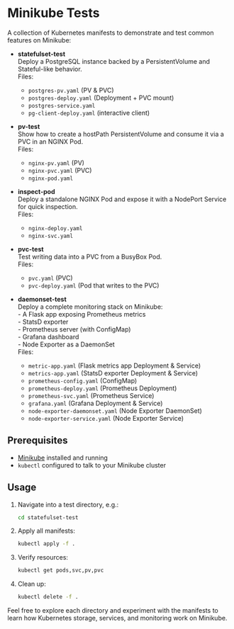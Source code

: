 # Minikube Tests

A collection of Kubernetes manifests to demonstrate and test common features on Minikube:

- **statefulset-test**  
    Deploy a PostgreSQL instance backed by a PersistentVolume and Stateful-like behavior.  
    Files:  
    - `postgres-pv.yaml` (PV & PVC)  
    - `postgres-deploy.yaml` (Deployment + PVC mount)  
    - `postgres-service.yaml`  
    - `pg-client-deploy.yaml` (interactive client)

- **pv-test**  
    Show how to create a hostPath PersistentVolume and consume it via a PVC in an NGINX Pod.  
    Files:  
    - `nginx-pv.yaml` (PV)  
    - `nginx-pvc.yaml` (PVC)  
    - `nginx-pod.yaml`

- **inspect-pod**  
    Deploy a standalone NGINX Pod and expose it with a NodePort Service for quick inspection.  
    Files:  
    - `nginx-deploy.yaml`  
    - `nginx-svc.yaml`

- **pvc-test**  
    Test writing data into a PVC from a BusyBox Pod.  
    Files:  
    - `pvc.yaml` (PVC)  
    - `pvc-deploy.yaml` (Pod that writes to the PVC)

- **daemonset-test**  
    Deploy a complete monitoring stack on Minikube:  
      - A Flask app exposing Prometheus metrics  
      - StatsD exporter  
      - Prometheus server (with ConfigMap)  
      - Grafana dashboard  
      - Node Exporter as a DaemonSet  
    Files:  
    - `metric-app.yaml` (Flask metrics app Deployment & Service)  
    - `metrics-app.yaml` (StatsD exporter Deployment & Service)  
    - `prometheus-config.yaml` (ConfigMap)  
    - `prometheus-deploy.yaml` (Prometheus Deployment)  
    - `prometheus-svc.yaml` (Prometheus Service)  
    - `grafana.yaml` (Grafana Deployment & Service)  
    - `node-exporter-daemonset.yaml` (Node Exporter DaemonSet)  
    - `node-exporter-service.yaml` (Node Exporter Service)  

## Prerequisites

- [Minikube](https://minikube.sigs.k8s.io/docs/) installed and running  
- `kubectl` configured to talk to your Minikube cluster

## Usage

1. Navigate into a test directory, e.g.:
    ```bash
    cd statefulset-test
    ```
2. Apply all manifests:
    ```bash
    kubectl apply -f .
    ```
3. Verify resources:
    ```bash
    kubectl get pods,svc,pv,pvc
    ```
4. Clean up:
    ```bash
    kubectl delete -f .
    ```

Feel free to explore each directory and experiment with the manifests to learn how Kubernetes storage, services, and monitoring work on Minikube.